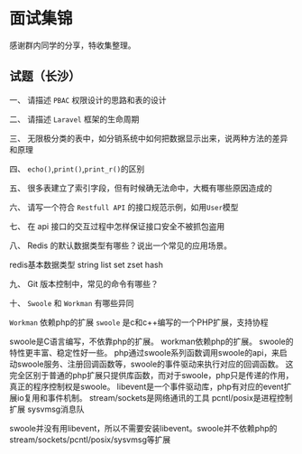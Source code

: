 # 面试集锦 #
感谢群内同学的分享，特收集整理。

## 试题（长沙） ##
一、 请描述 `PBAC` 权限设计的思路和表的设计

二、 请描述 `Laravel` 框架的生命周期

三、 无限极分类的表中，如分销系统中如何把数据显示出来，说两种方法的差异和原理

四、 `echo()`,`print()`,`print_r()`的区别

五、 很多表建立了索引字段，但有时候确无法命中，大概有哪些原因造成的

六、 请写一个符合 `Restfull API` 的接口规范示例，如用`User`模型

七、 在 api 接口的交互过程中怎样保证接口安全不被抓包盗用

八、 Redis 的默认数据类型有哪些？说出一个常见的应用场景。

redis基本数据类型 string list set zset hash

九、 Git 版本控制中，常见的命令有哪些？

十、 `Swoole` 和 `Workman` 有哪些异同
	
`Workman` 依赖php的扩展 `swoole` 是c和c++编写的一个PHP扩展，支持协程

swoole是C语言编写，不依靠php的扩展。
workman依赖php的扩展。
swoole的特性更丰富、稳定性好一些。
php通过swoole系列函数调用swoole的api，来启动swoole服务、注册回调函数等，swoole的事件驱动来执行对应的回调函数。
这完全区别于普通的php扩展只提供库函数，而对于swoole，php只是传递的作用，真正的程序控制权是swoole。
libevent是一个事件驱动库，php有对应的event扩展io复用和事件机制。
stream/sockets是网络通讯的工具
pcntl/posix是进程控制扩展
sysvmsg消息队

swoole并没有用libevent，所以不需要安装libevent。swoole并不依赖php的stream/sockets/pcntl/posix/sysvmsg等扩展